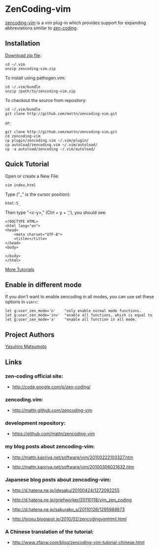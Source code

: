 # ZenCoding-vim

[zencoding-vim](http://mattn.github.com/zencoding-vim) is a vim plug-in
which provides support for expanding abbreviations similar to
[zen-coding](http://code.google.com/p/zen-coding/).

## Installation

[Download zip file](http://www.vim.org/scripts/script.php?script_id=2981):

    cd ~/.vim
    unzip zencoding-vim.zip

To install using pathogen.vim:

    cd ~/.vim/bundle
    unzip /path/to/zencoding-vim.zip

To checkout the source from repository:

    cd ~/.vim/bundle
    git clone http://github.com/mattn/zencoding-vim.git

or:

    git clone http://github.com/mattn/zencoding-vim.git
    cd zencoding-vim
    cp plugin/zencoding.vim ~/.vim/plugin/
    cp autoload/zencoding.vim ~/.vim/autoload/
    cp -a autoload/zencoding ~/.vim/autoload/


## Quick Tutorial

Open or create a New File:

    vim index.html

Type ("\_" is the cursor position):

    html:5_

Then type "\<c-y\>," (Ctrl + y + ','), you should see:

    <!DOCTYPE HTML>
    <html lang="en">
    <head>
    	<meta charset="UTF-8">
    	<title></title>
    </head>
    <body>
    	_
    </body>
    </html>

[More Tutorials](https://raw.github.com/mattn/zencoding-vim/master/TUTORIAL)


## Enable in different mode

If you don't want to enable zencoding in all modes,
you can use set these options in `vimrc`:

    let g:user_zen_mode='n'    "only enable normal mode functions.
    let g:user_zen_mode='inv'  "enable all functions, which is equal to
    let g:user_zen_mode='a'    "enable all function in all mode.

## Project Authors

[Yasuhiro Matsumoto](http://mattn.kaoriya.net/)

## Links

### zen-coding official site:

* <http://code.google.com/p/zen-coding/>

### zencoding.vim:

* <http://mattn.github.com/zencoding-vim>

### development repository:

* <https://github.com/mattn/zencoding-vim>

### my blog posts about zencoding-vim:

* <http://mattn.kaoriya.net/software/vim/20100222103327.htm>

* <http://mattn.kaoriya.net/software/vim/20100306021632.htm>

### Japanese blog posts about zencoding-vim:

* <http://d.hatena.ne.jp/idesaku/20100424/1272092255>

* <http://d.hatena.ne.jp/griefworker/20110118/vim_zen_coding>

* <http://d.hatena.ne.jp/sakurako_s/20110126/1295988873>

* <http://looxu.blogspot.jp/2010/02/zencodingvimhtml.html>

### A Chinese translation of the tutorial:

* <http://www.zfanw.com/blog/zencoding-vim-tutorial-chinese.html>

